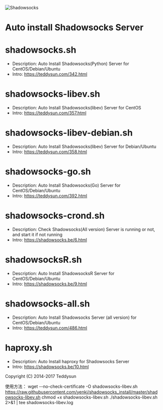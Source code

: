 ![Shadowsocks](https://github.com/teddysun/shadowsocks_install/raw/master/shadowsocks.png)
# Auto install Shadowsocks Server

shadowsocks.sh
===============
- Description: Auto Install Shadowsocks(Python) Server for CentOS/Debian/Ubuntu
- Intro: https://teddysun.com/342.html

shadowsocks-libev.sh
===============
- Description: Auto Install Shadowsocks(libev) Server for CentOS
- Intro: https://teddysun.com/357.html

shadowsocks-libev-debian.sh
===============
- Description: Auto Install Shadowsocks(libev) Server for Debian/Ubuntu
- Intro: https://teddysun.com/358.html

shadowsocks-go.sh
===============
- Description: Auto Install Shadowsocks(Go) Server for CentOS/Debian/Ubuntu
- Intro: https://teddysun.com/392.html

shadowsocks-crond.sh
===============
- Description: Check Shadowsocks(All version) Server is running or not, and start it if not running
- Intro: https://shadowsocks.be/6.html

shadowsocksR.sh
===============
- Description: Auto Install ShadowsocksR Server for CentOS/Debian/Ubuntu
- Intro: https://shadowsocks.be/9.html

shadowsocks-all.sh
==================
- Description: Auto Install Shadowsocks Server (all version) for CentOS/Debian/Ubuntu
- Intro: https://teddysun.com/486.html

haproxy.sh
===============
- Description: Auto Install haproxy for Shadowsocks Server
- Intro: https://shadowsocks.be/10.html

Copyright (C) 2014-2017 Teddysun

使用方法：
wget --no-check-certificate -O shadowsocks-libev.sh https://raw.githubusercontent.com/yenkj/shadowsocks_install/master/shadowsocks-libev.sh
chmod +x shadowsocks-libev.sh
./shadowsocks-libev.sh 2>&1 | tee shadowsocks-libev.log



